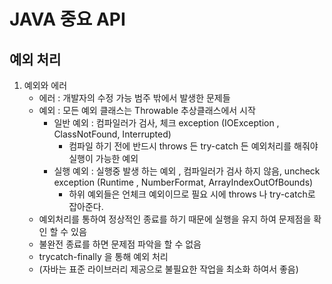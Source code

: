 
# JAVA 중요 API


## 예외 처리

1. 예외와 에러
   - 에러 : 개발자의 수정 가능 범주 밖에서 발생한 문제들
   - 예외 : 모든 예외 클래스는 Throwable 추상클래스에서 시작
     - 일반 예외 : 컴파일러가 검사, 체크 exception (IOException , ClassNotFound, Interrupted)
       - 컴파일 하기 전에 반드시 throws 든 try-catch 든 예외처리를 해줘야 실행이 가능한 예외
     - 실행 예외 : 실행중 발생 하는 예외 , 컴파일러가 검사 하지 않음, uncheck exception (Runtime , NumberFormat, ArrayIndexOutOfBounds)
       - 하위 예외들은 언체크 예외이므로 필요 시에 throws 나 try-catch로 잡아준다.
   - 예외처리를 통하여 정상적인 종료를 하기 때문에 실행을 유지 하여 문제점을 확인 할 수 있음
   - 불완전 종료를 하면 문제점 파악을 할 수 없음
   - trycatch-finally 을 통해 예외 처리
   - (자바는 표준 라이브러리 제공으로 불필요한 작업을 최소화 하여서 좋음)
   




